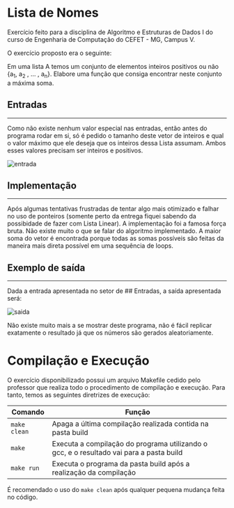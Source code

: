 # Lista de Nomes 

Exercício feito para a disciplina de Algoritmo e Estruturas de Dados I do curso de Engenharia de Computação do CEFET - MG, Campus V.

O exercício proposto era o seguinte:

Em uma lista A temos um conjunto de elementos inteiros positivos ou não {a<sub>1</sub>, a<sub>2</sub> , ... , a<sub>n</sub>}. Elabore uma função que consiga encontrar neste conjunto a máxima soma.

## Entradas
----------

Como não existe nenhum valor especial nas entradas, então antes do programa rodar em si, só é pedido o tamanho deste vetor de inteiros e qual o valor máximo que ele deseja que os inteiros dessa Lista assumam. Ambos esses valores precisam ser inteiros e positivos.

![entrada]

[entrada]: linkdaimagem "Exemplo das entradas"

## Implementação 
--------------

Após algumas tentativas frustradas de tentar algo mais otimizado e falhar no uso de ponteiros (somente perto da entrega fiquei sabendo da possibidade de fazer com Lista Linear). A implementação foi a famosa força bruta. Não existe muito o que se falar do algoritmo implementado. A maior soma do vetor é encontrada porque todas as somas possíveis são feitas da maneira mais direta possível em uma sequência de loops.


## Exemplo de saída
----------------

Dada a entrada apresentada no setor de ## Entradas, a saída apresentada será:

![saida]

[saida]: linkdaimagem "Saída do exemplo dado em Entradas"

Não existe muito mais a se mostrar deste programa, não é fácil replicar exatamente o resultado já que os números são gerados aleatoriamente. 

# Compilação e Execução

O exercício disponibilizado possui um arquivo Makefile cedido pelo professor que realiza todo o procedimento de compilação e execução. Para tanto, temos as seguintes diretrizes de execução:


| Comando                |  Função                                                                                           |                     
| -----------------------| ------------------------------------------------------------------------------------------------- |
|  `make clean`          | Apaga a última compilação realizada contida na pasta build                                        |
|  `make`                | Executa a compilação do programa utilizando o gcc, e o resultado vai para a pasta build           |
|  `make run`            | Executa o programa da pasta build após a realização da compilação                                 |

É recomendado o uso do `make clean` após qualquer pequena mudança feita no código.
